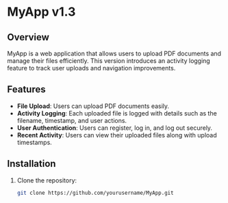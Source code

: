 # MyApp v1.3

## Overview
MyApp is a web application that allows users to upload PDF documents and manage their files efficiently. This version introduces an activity logging feature to track user uploads and navigation improvements.

## Features
- **File Upload**: Users can upload PDF documents easily.
- **Activity Logging**: Each uploaded file is logged with details such as the filename, timestamp, and user actions.
- **User Authentication**: Users can register, log in, and log out securely.
- **Recent Activity**: Users can view their uploaded files along with upload timestamps.

## Installation
1. Clone the repository:
   ```bash
   git clone https://github.com/yourusername/MyApp.git
